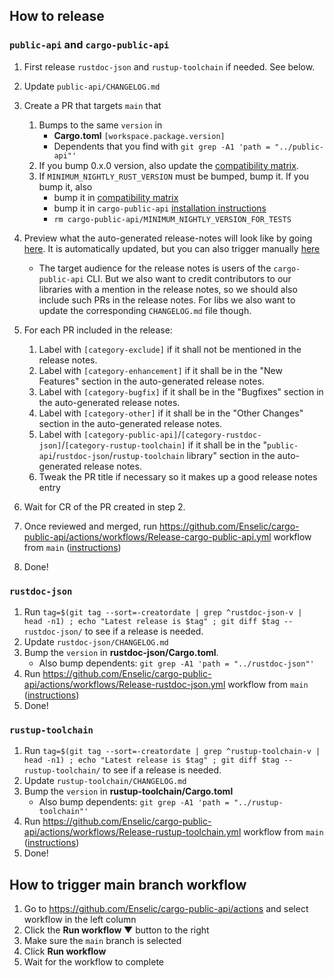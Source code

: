 ## How to release

### `public-api` and `cargo-public-api`

1. First release `rustdoc-json` and `rustup-toolchain` if needed. See below.
1. Update `public-api/CHANGELOG.md`
1. Create a PR that targets `main` that
    1. Bumps to the same `version` in
        * **Cargo.toml** `[workspace.package.version]`
        * Dependents that you find with `git grep -A1 'path = "../public-api"'`
    2. If you bump 0.x.0 version, also update the [compatibility matrix](https://github.com/Enselic/cargo-public-api#compatibility-matrix).
    1. If `MINIMUM_NIGHTLY_RUST_VERSION` must be bumped, bump it. If you bump it, also
        *  bump it in [compatibility matrix](https://github.com/Enselic/cargo-public-api#compatibility-matrix)
        *  bump it in `cargo-public-api` [installation instructions](https://github.com/Enselic/cargo-public-api#installation)
        * `rm cargo-public-api/MINIMUM_NIGHTLY_VERSION_FOR_TESTS`

1. Preview what the auto-generated release-notes will look like by going [here](https://github.com/cargo-public-api/cargo-public-api.github.io/blob/main/release-notes-preview.md). It is automatically updated, but you can also trigger manually [here](https://github.com/Enselic/cargo-public-api/actions/workflows/Preview-release-notes.yml)
    * The target audience for the release notes is users of the `cargo-public-api` CLI. But we also want to credit contributors to our libraries with a mention in the release notes, so we should also include such PRs in the release notes. For libs we also want to update the corresponding `CHANGELOG.md` file though.
1. For each PR included in the release:
    1. Label with `[category-exclude]` if it shall not be mentioned in the release notes.
    1. Label with `[category-enhancement]` if it shall be in the "New Features" section in the auto-generated release notes.
    1. Label with `[category-bugfix]` if it shall be in the "Bugfixes" section in the auto-generated release notes.
    1. Label with `[category-other]` if it shall be in the "Other Changes" section in the auto-generated release notes.
    1. Label with `[category-public-api]`/`[category-rustdoc-json]`/`[category-rustup-toolchain]` if it shall be in the "`public-api`/`rustdoc-json`/`rustup-toolchain` library" section in the auto-generated release notes.
    1. Tweak the PR title if necessary so it makes up a good release notes entry
1. Wait for CR of the PR created in step 2.
1. Once reviewed and merged, run https://github.com/Enselic/cargo-public-api/actions/workflows/Release-cargo-public-api.yml workflow from `main` ([instructions](https://github.com/Enselic/cargo-public-api/blob/main/docs/development.md#how-to-trigger-main-branch-workflow))
1. Done!

### `rustdoc-json`

1. Run `tag=$(git tag --sort=-creatordate | grep ^rustdoc-json-v | head -n1) ; echo "Latest release is $tag" ; git diff $tag -- rustdoc-json/` to see if a release is needed.
1. Update `rustdoc-json/CHANGELOG.md`
1. Bump the `version` in **rustdoc-json/Cargo.toml**.
    * Also bump dependents: `git grep -A1 'path = "../rustdoc-json"'`
1. Run https://github.com/Enselic/cargo-public-api/actions/workflows/Release-rustdoc-json.yml workflow from `main` ([instructions](https://github.com/Enselic/cargo-public-api/blob/main/docs/development.md#how-to-trigger-main-branch-workflow))
1. Done!

### `rustup-toolchain`

1. Run `tag=$(git tag --sort=-creatordate | grep ^rustup-toolchain-v | head -n1) ; echo "Latest release is $tag" ; git diff $tag -- rustup-toolchain/` to see if a release is needed.
1. Update `rustup-toolchain/CHANGELOG.md`
1. Bump the `version` in **rustup-toolchain/Cargo.toml**
    * Also bump dependents: `git grep -A1 'path = "../rustup-toolchain"'`
1. Run https://github.com/Enselic/cargo-public-api/actions/workflows/Release-rustup-toolchain.yml workflow from `main` ([instructions](https://github.com/Enselic/cargo-public-api/blob/main/docs/development.md#how-to-trigger-main-branch-workflow))
1. Done!

## How to trigger main branch workflow

1. Go to https://github.com/Enselic/cargo-public-api/actions and select workflow in the left column
1. Click the **Run workflow ▼** button to the right
1. Make sure the `main` branch is selected
1. Click **Run workflow**
1. Wait for the workflow to complete
